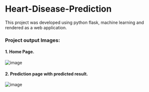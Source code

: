 # Heart-Disease-Prediction
This project was developed using python flask, machine learning and rendered as a web application.

### Project output Images:

#### 1. Home Page.<br>
![image](https://github.com/sKeerthana4734/Heart-Disease-Prediction/assets/91558152/7b3f8388-dc49-4971-ae5a-ab614e155139)

#### 2. Prediction page with predicted result.<br>
![image](https://github.com/sKeerthana4734/Heart-Disease-Prediction/assets/91558152/aa4153ad-af28-4679-8904-833bc54eef15)

